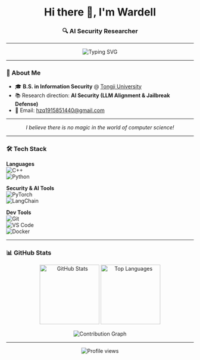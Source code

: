 <h1 align="center">Hi there 👋, I'm Wardell</h1>
<h3 align="center">🔍 AI Security Researcher</h3>

---

<p align="center">
  <img src="https://readme-typing-svg.herokuapp.com?size=24&color=007ACC&center=true&vCenter=true&width=800&lines=I+believe+there+is+no+magic+in+Computer+Science!;AI+Security+Researcher+%7C+C%2B%2B+Developer;Exploring+LLM+Alignment+%26+Jailbreak+Defense;Building+Cool+Security+Tools+with+Python+%26+C%2B%2B" alt="Typing SVG">
</p>

---

### 🚀 About Me
- 🎓 **B.S. in Information Security** @ [Tongji University](https://cs.tongji.edu.cn/index.htm)  
- 📚 Research direction: **AI Security (LLM Alignment & Jailbreak Defense)**  
- 📧 Email: hzq1915851440@gmail.com  

---

<p align="center"><i>I believe there is no magic in the world of computer science!</i></p>

---
### 🛠 Tech Stack

**Languages**  
![C++](https://img.shields.io/badge/-C++-00599C?style=flat-square&logo=cplusplus)  
![Python](https://img.shields.io/badge/-Python-3776AB?style=flat-square&logo=python)  

**Security & AI Tools**  
![PyTorch](https://img.shields.io/badge/-PyTorch-EE4C2C?style=flat-square&logo=pytorch)  
![LangChain](https://img.shields.io/badge/-LangChain-121212?style=flat-square)  

**Dev Tools**  
![Git](https://img.shields.io/badge/-Git-F05032?style=flat-square&logo=git)  
![VS Code](https://img.shields.io/badge/-VS%20Code-007ACC?style=flat-square&logo=visual-studio-code)  
![Docker](https://img.shields.io/badge/-Docker-2496ED?style=flat-square&logo=docker)  

---

### 📊 GitHub Stats

<p align="center">
  <img src="https://github-readme-stats.vercel.app/api?username=Wardell-H&show_icons=true&theme=tokyonight&hide_border=true" alt="GitHub Stats" height="160"/>
  <img src="https://github-readme-stats.vercel.app/api/top-langs/?username=Wardell-H&layout=compact&theme=tokyonight&hide_border=true" alt="Top Languages" height="160"/>
</p>

<p align="center">
  <img src="https://github-readme-activity-graph.vercel.app/graph?username=Wardell-H&theme=tokyo-night&hide_border=true" alt="Contribution Graph"/>
</p>

---

<p align="center">
  <img src="https://komarev.com/ghpvc/?username=Wardell-H&color=blue&style=flat-square&label=Profile+Views" alt="Profile views"/>
</p>
